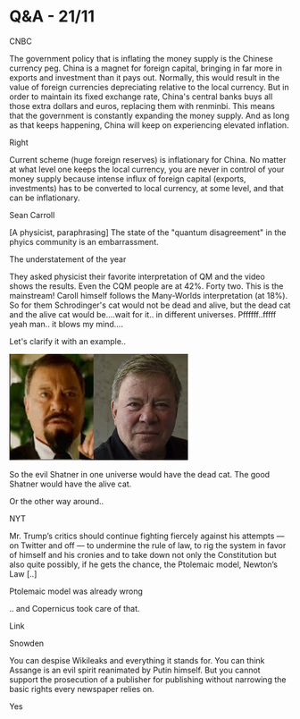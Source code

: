 # Q&A - 21/11

CNBC

The government policy that is inflating the money supply is the Chinese currency peg. China is a magnet for foreign capital, bringing in far more in exports and investment than it pays out. Normally, this would result in the value of foreign currencies depreciating relative to the local currency. But in order to maintain its fixed exchange rate, China's central banks buys all those extra dollars and euros, replacing them with renminbi. This means that the government is constantly expanding the money supply. And as long as that keeps happening, China will keep on experiencing elevated inflation.

Right

Current scheme (huge foreign reserves) is inflationary for China. No matter at what level one keeps the local currency, you are never in control of your money supply because intense influx of foreign capital (exports, investments) has to be converted to local currency, at some level, and that can be inflationary.

Sean Carroll

[A physicist, paraphrasing] The state of the "quantum disagreement" in the phyics community is an embarrassment. 

The understatement of the year

They asked physicist their favorite interpretation of QM and the video shows the results. Even the CQM people are at 42%. Forty two. This is the mainstream! Caroll himself follows the Many-Worlds interpretation (at 18%). So for them Schrodinger's cat would not be dead and alive, but the dead cat and the alive cat would be....wait for it.. in different universes. Pffffff..fffff yeah man.. it blows my mind....

Let's clarify it with an example..

![](william_shatner_-_h_2015.jpg)

So the evil Shatner in one universe would have the dead cat. The good Shatner would have the alive cat.

Or the other way around..

NYT

Mr. Trump’s critics should continue fighting fiercely against his attempts — on Twitter and off — to undermine the rule of law, to rig the system in favor of himself and his cronies and to take down not only the Constitution but also quite possibly, if he gets the chance, the Ptolemaic model, Newton’s Law [..]

Ptolemaic model was already wrong  

.. and Copernicus took care of that.

Link

Snowden

You can despise Wikileaks and everything it stands for. You can think Assange is an evil spirit reanimated by Putin himself. But you cannot support the prosecution of a publisher for publishing without narrowing the basic rights every newspaper relies on.

Yes 



